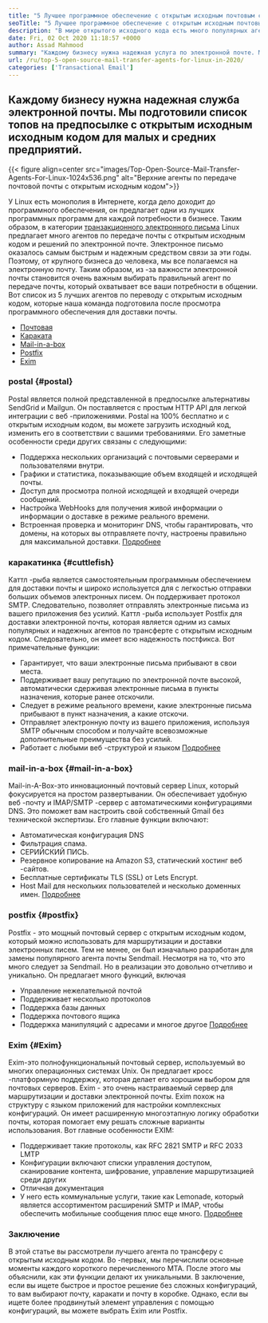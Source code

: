 ```yaml
---
title: "5 Лучшее программное обеспечение с открытым исходным почтовым сервером для предприятий в 2020 году" 
seoTitle: "5 Лучшее программное обеспечение с открытым исходным почтовым сервером для предприятий в 2020 году" 
description: "В мире открытого исходного кода есть много популярных агентов по почте, чтобы настроить свою собственную электронную почту, как Gmail. Мы получили топ -5 -серверы Top 5 почтовых серверов." 
date: Fri, 02 Oct 2020 11:18:57 +0000
author: Assad Mahmood
summary: "Каждому бизнесу нужна надежная услуга по электронной почте. Мы подготовили список топов на предпосылке с открытым исходным исходным кодом для малых и средних предприятий." 
url: /ru/top-5-open-source-mail-transfer-agents-for-linux-in-2020/
categories: ['Transactional Email']
---
```


## Каждому бизнесу нужна надежная служба электронной почты. Мы подготовили список топов на предпосылке с открытым исходным исходным кодом для малых и средних предприятий.

{{< figure align=center src="images/Top-Open-Source-Mail-Transfer-Agents-For-Linux-1024x536.png" alt="Верхние агенты по передаче почтовой почты с открытым исходным кодом">}}

У Linux есть монополия в Интернете, когда дело доходит до программного обеспечения, он предлагает одни из лучших программных программ для каждой потребности в бизнесе. Таким образом, в категории [транзакционного электронного письма][1] Linux предлагает много агентов по передаче почты с открытым исходным кодом и решений по электронной почте.
Электронное письмо оказалось самым быстрым и надежным средством связи за эти годы. Поэтому, от крупного бизнеса до человека, мы все полагаемся на электронную почту. Таким образом, из -за важности электронной почты становится очень важным выбирать правильный агент по передаче почты, который охватывает все ваши потребности в общении.
Вот список из 5 лучших агентов по переводу с открытым исходным кодом, которые наша команда подготовила после просмотра программного обеспечения для доставки почты.
  * [Почтовая][2]
  * [Караката][3]
  * [Mail-in-a-box][4]
  * [Postfix][5]
  * [Exim][6]

### **postal**    {#postal}
Postal является полной представленной в предпосылке альтернативы SendGrid и Mailgun. Он поставляется с простым HTTP API для легкой интеграции с веб -приложениями. Postal на 100% бесплатно и с открытым исходным кодом, вы можете загрузить исходный код, изменить его в соответствии с вашими требованиями.
Его заметные особенности среди других связаны с следующими:
  * Поддержка нескольких организаций с почтовыми серверами и пользователями внутри.
  * Графики и статистика, показывающие объем входящей и исходящей почты.
  * Доступ для просмотра полной исходящей и входящей очереди сообщений.
  * Настройка WebHooks для получения живой информации о информации о доставке в режиме реального времени.
  * Встроенная проверка и мониторинг DNS, чтобы гарантировать, что домены, на которых вы отправляете почту, настроены правильно для максимальной доставки.
    [Подробнее][7]

### **каракатинка**    {#cuttlefish}
Каттл -рыба является самостоятельным программным обеспечением для доставки почты и широко используется для с легкостью отправки больших объемов электронных писем. Он поддерживает протокол SMTP. Следовательно, позволяет отправлять электронные письма из вашего приложения без усилий. Каттл -рыба использует Postfix для доставки электронной почты, которая является одним из самых популярных и надежных агентов по трансферте с открытым исходным кодом. Следовательно, он имеет всю надежность постфикса.
Вот примечательные функции:
  * Гарантирует, что ваши электронные письма прибывают в свои места.
  * Поддерживает вашу репутацию по электронной почте высокой, автоматически сдерживая электронные письма в пункты назначения, которые ранее отскочили.
  * Следует в режиме реального времени, какие электронные письма прибывают в пункт назначения, а какие отскочи.
  * Отправляет электронную почту из вашего приложения, используя SMTP обычным способом и получайте всевозможные дополнительные преимущества без усилий.
  * Работает с любыми веб -структурой и языком
    [Подробнее][8]

### **mail-in-a-box**    {#mail-in-a-box}
Mail-in-A-Box-это инновационный почтовый сервер Linux, который фокусируется на простом развертывании. Он обеспечивает удобную веб -почту и IMAP/SMTP -сервер с автоматическими конфигурациями DNS. Это поможет вам настроить свой собственный Gmail без технической экспертизы. Его главные функции включают:
  * Автоматическая конфигурация DNS
  * Фильтрация спама.
  * СЕРИЙСКИЙ ПИСЬ.
  * Резервное копирование на Amazon S3, статический хостинг веб -сайтов.
  * Бесплатные сертификаты TLS (SSL) от Lets Encrypt.
  * Host Mail для нескольких пользователей и несколько доменных имен.
    [Подробнее][9]

### **postfix**    {#postfix}
Postfix - это мощный почтовый сервер с открытым исходным кодом, который можно использовать для маршрутизации и доставки электронных писем. Тем не менее, он был изначально разработан для замены популярного агента почты Sendmail. Несмотря на то, что это много следует за Sendmail. Но в реализации это довольно отчетливо и уникально. Он предлагает много функций, включая
  * Управление нежелательной почтой
  * Поддерживает несколько протоколов
  * Поддержка базы данных
  * Поддержка почтового ящика
  * Поддержка манипуляций с адресами и многое другое
    [Подробнее][10]

### **Exim**    {#Exim}
Exim-это полнофункциональный почтовый сервер, используемый во многих операционных системах Unix. Он предлагает кросс -платформную поддержку, которая делает его хорошим выбором для почтовых серверов. Exim - это очень настраиваемый сервер для маршрутизации и доставки электронной почты. Exim похож на структуру с языком приложений для настройки комплексных конфигураций. Он имеет расширенную многоэтапную логику обработки почты, которая помогает ему решать сложные варианты использования. Вот главные особенности EXIM:
  * Поддерживает такие протоколы, как RFC 2821 SMTP и RFC 2033 LMTP
  * Конфигурации включают списки управления доступом, сканирование контента, шифрование, управление маршрутизацией среди других
  * Отличная документация
  * У него есть коммунальные услуги, такие как Lemonade, который является ассортиментом расширений SMTP и IMAP, чтобы обеспечить мобильные сообщения плюс еще много.
    [Подробнее][11]

### Заключение
В этой статье вы рассмотрели лучшего агента по трансферу с открытым исходным кодом. Во -первых, мы перечислили основные моменты каждого короткого перечисленного MTA. После этого мы объяснили, как эти функции делают их уникальными. В заключение, если вы ищете быстрое и простое решение без сложных конфигураций, то вам выбирают почту, каракати и почту в коробке. Однако, если вы ищете более продвинутый элемент управления с помощью конфигураций, вы можете выбрать Exim или Postfix.

  
[1]: https://products.containerize.com/transactional-email
[2]: #postal
[3]: #cuttlefish
[4]: #mail-in-a-box
[5]: #postfix
[6]: #exim
[7]: https://products.containerize.com/transactional-email/postal
[8]: https://products.containerize.com/transactional-email/cuttlefish
[9]: https://products.containerize.com/transactional-email/mail-in-a-box
[10]: https://products.containerize.com/transactional-email/postfix
[11]: https://products.containerize.com/transactional-email/exim
